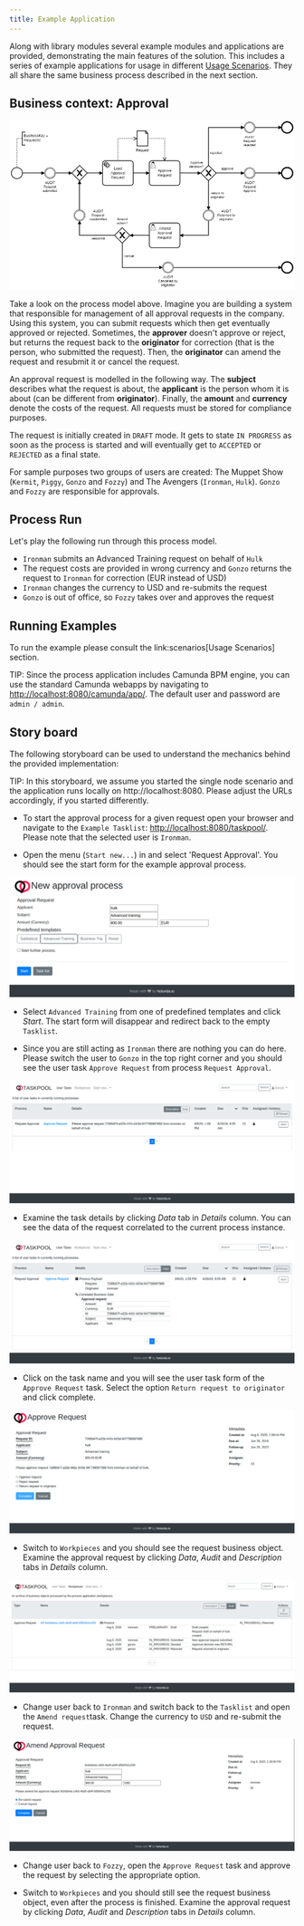 ```yaml
---
title: Example Application
---
```


Along with library modules several example modules and applications are provided, demonstrating the main features of the solution.
This includes a series of example applications for usage in different [Usage Scenarios](../scenarios/). They all share the same
business process described in the next section.


## Business context: Approval

![Approval Process](../img/process_approve_request.png)

Take a look on the process model above. Imagine you are building a system that responsible for management of all approval requests
in the company. Using this system, you can submit requests which then get eventually approved or rejected. Sometimes, the __approver__
doesn't approve or reject, but returns the request back to the __originator__ for correction (that is the person, who submitted the request).
Then, the __originator__ can amend the request and resubmit it or cancel the request.

An approval request is modelled in the following way. The __subject__  describes what the request is about, the __applicant__ is the
person whom it is about (can be different from __originator__). Finally, the __amount__ and __currency__ denote the costs of the request.
All requests must be stored for compliance purposes.

The request is initially created in `DRAFT` mode. It gets to state `IN PROGRESS` as soon as the process is started and will
eventually get to `ACCEPTED` or `REJECTED` as a final state.

For sample purposes two groups of users are created: The Muppet Show (`Kermit`, `Piggy`, `Gonzo` and `Fozzy`) and The Avengers (`Ironman`,
`Hulk`).  `Gonzo` and `Fozzy` are responsible for approvals.

## Process Run

Let's play the following run through this process model.

- `Ironman` submits an Advanced Training request on behalf of `Hulk`
- The request costs are provided in wrong currency and `Gonzo` returns the request to `Ironman` for correction (EUR instead of USD)
- `Ironman` changes the currency to USD and re-submits the request
- `Gonzo` is out of office, so `Fozzy` takes over and approves the request

## Running Examples

To run the example please consult the link:scenarios[Usage Scenarios] section.

TIP: Since the process application includes Camunda BPM engine, you can use the standard Camunda webapps by navigating
to [http://localhost:8080/camunda/app/](http://localhost:8080/camunda/app/).
The default user and password are `admin / admin`.

## Story board

The following storyboard can be used to understand the mechanics behind the provided implementation:

TIP: In this storyboard, we assume you started the single node scenario and the application runs locally
on http://localhost:8080. Please adjust the URLs accordingly, if you started differently.

- To start the approval process for a given request open your browser and navigate to the `Example Tasklist`:
[http://localhost:8080/taskpool/](http://localhost:8080/taskpool/). Please note that the selected user is `Ironman`.

- Open the menu (`Start new...`) in and select 'Request Approval'. You should see the start form for the example
approval process.

![New approval process start form](../img/example_start_form.png)

- Select `Advanced Training` from one of predefined templates and click _Start_. The start form will disappear and redirect back to
the empty `Tasklist`.

- Since you are still acting as `Ironman` there are nothing you can do here. Please switch the user to `Gonzo`
in the top right corner and you should see the user task `Approve Request` from process `Request Approval`.

![Task list with task description](../img/example_tasklist_approve_description.png)

- Examine the task details by clicking _Data_ tab in _Details_ column. You can see the data of the request correlated to
the current process instance.

![Task list with task data](../img/example_tasklist_approve_data.png)

- Click on the task name and you will see the user task form of the `Approve Request` task. Select the option
`Return request to originator` and click complete.

![Example User Task Form Approve Request](../img/example_approve_request.png)

- Switch to `Workpieces` and you should see the request business object. Examine the approval request by clicking
_Data_, _Audit_ and _Description_ tabs in _Details_ column.

![Example Archive View](../img/example_archive_business_object.png)

- Change user back to `Ironman` and switch back to the `Tasklist` and open the `Amend request`task. Change the currency to
`USD` and re-submit the request.

![Example User Task Form Amend Request](../img/example_amend_request.png)

- Change user back to `Fozzy`, open the `Approve Request` task and approve the request by selecting the appropriate option.

- Switch to `Workpieces` and you should still see the request business object, even after the process is finished. Examine the approval
request by clicking _Data_, _Audit_ and _Description_ tabs in _Details_ column.
